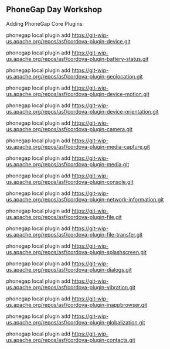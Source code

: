 ## PhoneGap Day Workshop ##

Adding PhoneGap Core Plugins:

phonegap local plugin add https://git-wip-us.apache.org/repos/asf/cordova-plugin-device.git

phonegap local plugin add https://git-wip-us.apache.org/repos/asf/cordova-plugin-battery-status.git

phonegap local plugin add https://git-wip-us.apache.org/repos/asf/cordova-plugin-geolocation.git

phonegap local plugin add https://git-wip-us.apache.org/repos/asf/cordova-plugin-device-motion.git

phonegap local plugin add https://git-wip-us.apache.org/repos/asf/cordova-plugin-device-orientation.git

phonegap local plugin add https://git-wip-us.apache.org/repos/asf/cordova-plugin-camera.git

phonegap local plugin add https://git-wip-us.apache.org/repos/asf/cordova-plugin-media-capture.git

phonegap local plugin add https://git-wip-us.apache.org/repos/asf/cordova-plugin-media.git

phonegap local plugin add https://git-wip-us.apache.org/repos/asf/cordova-plugin-console.git

phonegap local plugin add https://git-wip-us.apache.org/repos/asf/cordova-plugin-network-information.git

phonegap local plugin add https://git-wip-us.apache.org/repos/asf/cordova-plugin-file.git

phonegap local plugin add https://git-wip-us.apache.org/repos/asf/cordova-plugin-file-transfer.git

phonegap local plugin add https://git-wip-us.apache.org/repos/asf/cordova-plugin-splashscreen.git

phonegap local plugin add https://git-wip-us.apache.org/repos/asf/cordova-plugin-dialogs.git

phonegap local plugin add https://git-wip-us.apache.org/repos/asf/cordova-plugin-vibration.git

phonegap local plugin add https://git-wip-us.apache.org/repos/asf/cordova-plugin-inappbrowser.git

phonegap local plugin add https://git-wip-us.apache.org/repos/asf/cordova-plugin-globalization.git

phonegap local plugin add https://git-wip-us.apache.org/repos/asf/cordova-plugin-contacts.git